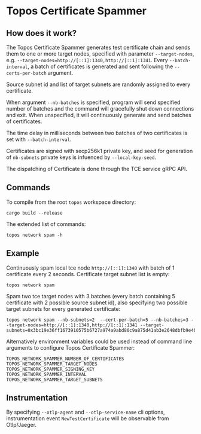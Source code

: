 # Topos Certificate Spammer

## How does it work?

The Topos Certificate Spammer generates test certificate chain and sends them to one or more target nodes, specified with parameter `--target-nodes`, e.g. `--target-nodes=http://[::1]:1340,http://[::1]:1341`.
Every `--batch-interval`, a batch of certificates is generated and sent following the `--certs-per-batch` argument.

Source subnet id and list of target subnets are randomly assigned to every certificate.

When argument `--nb-batches` is specified, program will send specified number of batches and the command will gracefully shut down connections and exit. When unspecified, it will continuously generate and send batches of certificates.

The time delay in milliseconds between two batches of two certificates is set with `--batch-interval`.

Certificates are signed with secp256k1 private key, and seed for generation of `nb-subnets` private keys is infuenced by `--local-key-seed`.

The dispatching of Certificate is done through the TCE service gRPC API.

## Commands

To compile from the root `topos` workspace directory:
```
cargo build --release
```

The extended list of commands:
```
topos network spam -h
```

## Example

Continuously spam local tce node `http://[::1]:1340` with batch of 1 certificate every 2 seconds. Certificate target subnet list is empty:
```
topos network spam 
```

Spam two tce target nodes with 3 batches (every batch containing 5 certificate with 2 possible source subnet id), 
 also specifying two possible target subnets for every generated certificate:
``` 
topos network spam --nb-subnets=2  --cert-per-batch=5 --nb-batches=3 --target-nodes=http://[::1]:1340,http://[::1]:1341 --target-subnets=0x3bc19e36ff1673910575b6727a974a9abd80c9a875d41ab3e2648dbfb9e4b518,0xa00d60b2b408c2a14c5d70cdd2c205db8985ef737a7e55ad20ea32cc9e7c417c 
```


Alternatively environment variables could be used instead of command line arguments to configure Topos Certificate Spammer:
```
TOPOS_NETWORK_SPAMMER_NUMBER_OF_CERTIFICATES
TOPOS_NETWORK_SPAMMER_TARGET_NODES
TOPOS_NETWORK_SPAMMER_SIGNING_KEY
TOPOS_NETWORK_SPAMMER_INTERVAL
TOPOS_NETWORK_SPAMMER_TARGET_SUBNETS
```

## Instrumentation

By specifying `--otlp-agent` and `--otlp-service-name` cli options, instrumentation event `NewTestCertificate` will be observable from Otlp/Jaeger.
